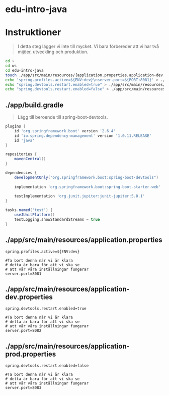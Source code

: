 # edu-intro-java

# Instruktioner

> I detta steg lägger vi inte till mycket. Vi bara förbereder att vi har två mijöer, utveckling och produktion.

```bash
cd ~
cd ws
cd edu-intro-java
touch ./app/src/main/resources/{application.properties,application-dev.properties,application-prod.properties]
echo 'spring.profiles.active=${ENV:dev}\nserver.port=${PORT:8081}' > ./app/src/main/resources/application.properties
echo "spring.devtools.restart.enabled=true" > ./app/src/main/resources/application-dev.properties
echo "spring.devtools.restart.enabled=false" > ./app/src/main/resources/application-prod.properties
```

## ./app/build.gradle

> Lägg till beroende till spring-boot-devtools.

```groovy
plugins {
    id 'org.springframework.boot' version '2.6.4'
    id 'io.spring.dependency-management' version '1.0.11.RELEASE'
    id 'java'
}

repositories {
    mavenCentral()
}

dependencies {
    developmentOnly("org.springframework.boot:spring-boot-devtools")
    
    implementation 'org.springframework.boot:spring-boot-starter-web'
    
    testImplementation 'org.junit.jupiter:junit-jupiter:5.8.1'
}

tasks.named('test') {
    useJUnitPlatform()
    testLogging.showStandardStreams = true
}
```

## ./app/src/main/resources/application.properties

```properties
spring.profiles.active=${ENV:dev}

#Ta bort denna när vi är klara
# detta är bara för att vi ska se
# att vår våra inställningar fungerar
server.port=8081
```

## ./app/src/main/resources/application-dev.properties

```properties
spring.devtools.restart.enabled=true

#Ta bort denna när vi är klara
# detta är bara för att vi ska se
# att vår våra inställningar fungerar
server.port=8082
```

## ./app/src/main/resources/application-prod.properties

```properties
spring.devtools.restart.enabled=false

#Ta bort denna när vi är klara
# detta är bara för att vi ska se
# att vår våra inställningar fungerar
server.port=8083
```
